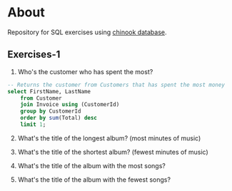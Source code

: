 # About
Repository for SQL exercises using [chinook database](https://github.com/lerocha/chinook-database).

## Exercises-1
1. Who's the customer who has spent the most?
```sql
-- Returns the customer from Customers that has spent the most money
select FirstName, LastName
    from Customer 
    join Invoice using (CustomerId) 
    group by CustomerId 
    order by sum(Total) desc
    limit 1;
```
2. What's the title of the longest album? (most minutes of music)

3. What's the title of the shortest album? (fewest minutes of music)

4. What's the title of the album with the most songs?

5. What's the title of the album with the fewest songs?
